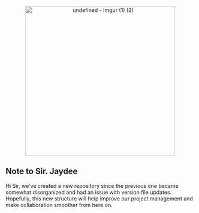 <div align="center">
    <img src="https://github.com/user-attachments/assets/5e97b600-6c71-459b-8584-0686f686450d" width="400" alt="undefined - Imgur (1) (2)">
</div>


<h2 align="left">Note to Sir. Jaydee</h2>
Hi Sir, we've created a new repository since the previous one became somewhat disorganized and had an issue with version file updates. Hopefully, this new structure will help improve our project management and make collaboration smoother from here on.
